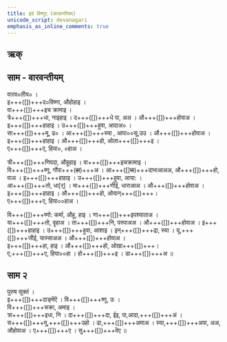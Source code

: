 ```yaml
---
title: इदं विष्णुर् (वारवन्तीयम्)
unicode_script: devanagari
emphasis_as_inline_comments: true
---
```


## ऋक्
<div class="js_include" url="../Rk/idaM-viShNur.md"  newLevelForH1="2" includeTitle="true"> </div>

## साम - वारवन्तीयम्
<div class="audioEmbed"  caption="रामानुजार्यः 1974 " src="https://archive.org/download/jaiminIya-sAma-gAna-paravastu-tradition-rAmAnuja/idaM-viShNur-vAravantIyam.mp3"></div>
<div class="audioEmbed"  caption="गोपालार्यः 2015  " src="https://archive.org/download/jaiminIya-sAma-gAna-paravastu-tradition-gopAla-2015/idaM-viShNur-vAravantIyam.mp3"></div>

वारव०तीय० ।  
इ+++([])+++द०विष्णा, औहोहाइ ।  
वा+++([])+++इच क्रामाइ ।  
त्रे+++([])+++धा, नाइहाइ । द+++([])+++धे पा, अअ । औ+++([])+++होवाअ ।  
इ+++([])+++हाहाइ । उ+++([])+++हुवा, आदाअ० ।  
सा+++([])+++मू, ढ० । आ+++([])+++स्या , आपा००सू,उउ । औ+++([])+++होवाअ ।  
इ+++([])+++हाहाइ । औ+++([])+++हो, ओला+++([])+++इ ।  
ए+++([])+++ए, हिया०, ०हाअ ।

त्री+++([])+++णिपदा, औहूहाइ । वा+++([])+++इचक्रामाइ ।  
वि+++([])+++ष्णू, र्गोपा+++(~~हा~~)+++अ । आ+++([]~~पा~~)+++दाभाआअअ, औ+++([])+++हो, वाअ ।
इ+++([])+++हाहाइ । उ+++([])+++हुवा, आया: ।  
आ+++([])+++तो, धा[र्] । मा+++([])+++णीई, धाराआअ । औ+++([])+++होवाअ ।  
इ+++([])+++हाहाइ । औ+++([])+++हो, ओयान्+++([])+++।  
ए+++([])+++ए, हिया००हाअ ।

वि+++([])+++ष्णो: कर्मा, औहू, हाइ । णा+++([])+++इपश्याताअ ।  
या+++([])+++तो, वॄहाअ । ता+++([])+++नि, पस्पाअअ । औ+++([])+++होवाअ ।
इ+++([])+++हाहाइ । उ+++([])+++हुवा, आशाइ । 
इन्+++([])+++द्रा, स्या । यू,+++([])+++जीई, यास्साअअ । औ+++([])+++होवाअ ।  
इ+++([])+++हा, हाइ । औ+++([])+++हो, ओखा+++([])+++।  
ए,+++([])+++ए, हिया००हा । हो+++([])+++इ । डा+++([])+++अ ॥

## साम २
 
पुरुष सूक्तं ।  
इ+++([])+++दाङ्मॆऎ । वि+++([])+++ष्णू, उः ।  
वि+++([])+++चक्रा, अमाइ ।  
त्रा+++([])+++इधा, नि । दा+++([])+++दा, ईइ, पा,आदा,+++([])+++अं ।  
स+++([])+++मू,+++([])+++उहो । ढा,+++([])+++अमाअ । स्या,+++([])+++अपा, अअ, औहोवाअ । ए+++([])+++ए ।  सु+++([])+++वॆए  ॥


